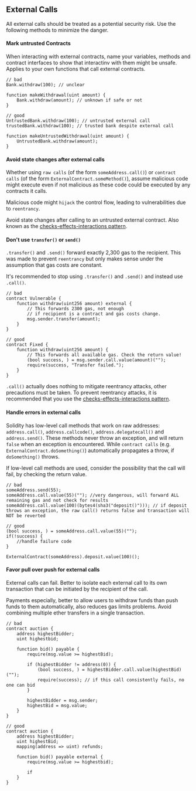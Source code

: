 ## External Calls
All external calls should be treated as a potential security risk. Use the following methods to minimize the danger.

#### Mark untrusted Contracts
When interacting with external contracts, name your variables, methods and contract interfaces to show that interactinv with them might be unsafe. Applies to your own functions that call external contracts.

```sol
// bad
Bank.withdraw(100); // unclear

function makeWithdrawal(uint amount) {
	Bank.withdraw(amount); // unknown if safe or not
}

// good
UntrustedBank.withdraw(100); // untrusted external call
trustedBank.withdraw(100); // trusted bank despite external call

function makeUntrustedWithdrawal(uint amount) {
	UntrustedBank.withdraw(amount);
}
```

#### Avoid state changes after external calls
Whether using `raw calls` (of the form `someAddress.call()`) or `contract calls` (of the form `ExternalContract.someMethod()`), assume malicious code might execute even if not malicious as these code could be executed by any contracts it calls. 

Malicious code might `hijack` the control flow, leading to vulnerabilities due to `reentrancy`.

Avoid state changes after calling to an untrusted external contract. Also known as the [checks-effects-interactions pattern](http://solidity.readthedocs.io/en/develop/security-considerations.html?highlight=check%20effects#use-the-checks-effects-interactions-pattern).

#### Don't use `transfer()` or `send()`
`.transfer()` and `.send()` forward exactly 2,300 gas to the recipient. This was made to prevent `reentrancy` but only makes sense under the assumption that gas costs are constant.

It's recommended to stop using `.transfer()` and `.send()` and instead use `.call()`.

```sol
// bad
contract Vulnerable {
	function withdraw(uint256 amount) external {
		// This forwards 2300 gas, not enough 
		// if recipient is a contract and gas costs change.
		msg.sender.transfer(amount);
	}
}

// good
contract Fixed {
	function withdraw(uint256 amount) {
		// This forwards all available gas. Check the return value!
		(bool success, ) = msg.sender.call.value(amount)("");
		require(success, "Transfer failed.");
	}
}
```
`.call()` actually does nothing to mitigate reentrancy attacks, other precautions must be taken.
To prevent reentrancy attacks, it is recommended that you use the [checks-effects-interactions pattern](https://solidity.readthedocs.io/en/develop/security-considerations.html?highlight=check%20effects#use-the-checks-effects-interactions-pattern).

#### Handle errors in external calls
Solidity has low-level call methods that work on raw addresses: `address.call()`, `address.callcode()`, `address.delegatecall()` and `address.send()`. These methods never throw an exception, and will return `false` when an exception is encountered. While `contract calls` (e.g. `ExternalContract.doSomething()`) automatically propagates a throw, if `doSomething()` throws.

If low-level call methods are used, consider the possibility that the call will fail, by checking the return value.

```sol
// bad
someAddress.send(55);
someAddress.call.value(55)(""); //very dangerous, will forward ALL remaining gas and not check for results
someAddress.call.value(100)(bytes4(sha3("deposit()"))); // if deposit throws an exception, the raw call() returns false and transaction will NOT be reverted

// good
(bool success, ) = someAddress.call.value(55)("");
if(!success) {
	//handle failure code
}

ExternalContract(someAddress).deposit.value(100)();
```

#### Favor pull over push for external calls
External calls can fail. Better to isolate each external call to its own transaction that can be initiated by the recipient of the call.

Payments especially, better to allow users to withdraw funds than push funds to them automatically, also reduces gas limits problems. Avoid combining multiple ether transfers in a single transaction.

```sol
// bad
contract auction {
	address highestBidder;
	uint highestbid;

	function bid() payable {
		require(msg.value >= highestBid);

		if (highestBidder != address(0)) {
			(bool success, ) = highestBidder.call.value(highestBid)("");
			require(success); // if this call consistently fails, no one can bid
		}

		highestBidder = msg.sender;
		highestBid = msg.value;
	}
}

// good
contract auction {
	address highestBidder;
	uint highestBid;
	mapping(address => uint) refunds;

	function bid() payable external {
		require(msg.value >= highestbid);

		if
	}
}
```